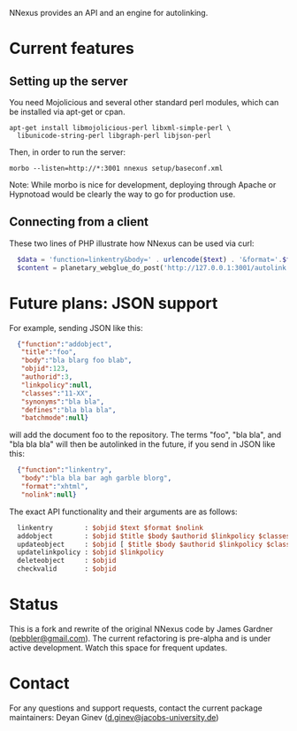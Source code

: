 NNexus provides an API and an engine for autolinking.

# Current features

## Setting up the server

You need Mojolicious and several other standard perl
modules, which can be installed via apt-get or cpan.

```
apt-get install libmojolicious-perl libxml-simple-perl \
  libunicode-string-perl libgraph-perl libjson-perl
```

Then, in order to run the server:

```
morbo --listen=http://*:3001 nnexus setup/baseconf.xml
```

Note: While morbo is nice for development, deploying through Apache or Hypnotoad would be clearly the way to go for production use.

## Connecting from a client

These two lines of PHP illustrate how NNexus can be used via curl:

```php
  $data = 'function=linkentry&body=' . urlencode($text) . '&format='.$format.'&domain=planetmath';
  $content = planetary_webglue_do_post('http://127.0.0.1:3001/autolink',$data);
```

# Future plans: JSON support

For example, sending JSON like this:

```json
  {"function":"addobject",
   "title":"foo",
   "body":"bla blarg foo blab",
   "objid":123,
   "authorid":3,
   "linkpolicy":null,
   "classes":"11-XX",
   "synonyms":"bla bla",
   "defines":"bla bla bla",
   "batchmode":null}
```

will add the document foo to the repository.  The terms
"foo", "bla bla", and "bla bla bla" will then be
autolinked in the future, if you send in JSON like this:

```json
  {"function":"linkentry",
   "body":"bla bla bar agh garble blorg",
   "format":"xhtml",
   "nolink":null}
```

The exact API functionality and their arguments are as follows:

```perl
  linkentry        : $objid $text $format $nolink
  addobject        : $objid $title $body $authorid $linkpolicy $classes $synonyms $defines $batchmode
  updateobject     : $objid [ $title $body $authorid $linkpolicy $classes $synonyms $defines $batchmode ]
  updatelinkpolicy : $objid $linkpolicy
  deleteobject     : $objid
  checkvalid       : $objid
```

# Status

This is a fork and rewrite of the original NNexus code by James Gardner (pebbler@gmail.com).
The current refactoring is pre-alpha and is under active development. Watch this space for frequent updates.

# Contact

For any questions and support requests, contact the current package maintainers:
Deyan Ginev (d.ginev@jacobs-university.de)